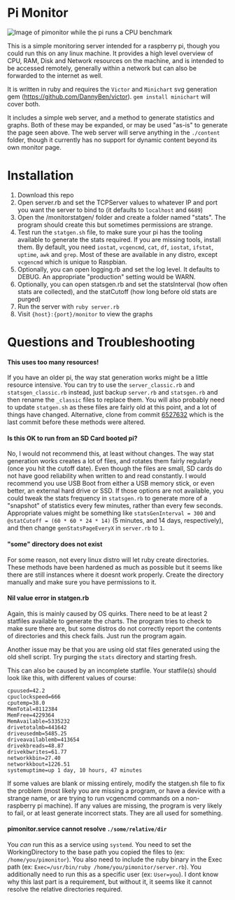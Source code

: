 # Pi Monitor

![Image of pimonitor while the pi runs a CPU benchmark](https://i.imgur.com/MZN3nIe.png)

This is a simple monitoring server intended for a raspberry pi, though you could run this on any linux machine. It provides a high level overview of CPU, RAM, Disk and Network resources on the machine, and is intended to be accessed remotely, generally within a network but can also be forwarded to the internet as well.

It is written in ruby and requires the `Victor` and `Minichart` svg generation gem (https://github.com/DannyBen/victor). `gem install minichart` will cover both.

It includes a simple web server, and a method to generate statistics and graphs. Both of these may be expanded, or may be used "as-is" to generate the page seen above. The web server will serve anything in the `./content` folder, though it currently has no support for dynamic content beyond its own monitor page.

# Installation

1) Download this repo
2) Open server.rb and set the TCPServer values to whatever IP and port you want the server to bind to (it defaults to `localhost` and `6689`)
3) Open the /monitorstatgen/ folder and create a folder named "stats". The program should create this but sometimes permissions are strange.
4) Test run the `statgen.sh` file, to make sure your pi has the tooling available to generate the stats required. If you are missing tools, install them. By default, you need `iostat`, `vcgencmd`, `cat`, `df`, `iostat`, `ifstat`, `uptime`, `awk` and `grep`. Most of these are available in any distro, except `vcgencmd` which is unique to Raspbian.
6) Optionally, you can open logging.rb and set the log level. It defaults to DEBUG. An appropriate "production" setting would be WARN.
7) Optionally, you can open statsgen.rb and set the statsInterval (how often stats are collected), and the statCutoff (how long before old stats are purged)
8) Run the server with `ruby server.rb`
9) Visit `{host}:{port}/monitor` to view the graphs 

# Questions and Troubleshooting

#### This uses too many resources!
If you have an older pi, the way stat generation works might be a little resource intensive. You can try to use the `server_classic.rb` and `statsgen_classic.rb` instead, just backup `server.rb` and `statsgen.rb` and then rename the `_classic` files to replace them. You will also probably need to update `statgen.sh` as these files are fairly old at this point, and a lot of things have changed. Alternative, clone from commit [6527632](https://github.com/crabtruckington/pimonitorrb-pub/commit/6527632725d4979eb1330c46fd7e97b7ca5724af) which is the last commit before these methods were altered.

#### Is this OK to run from an SD Card booted pi?
No, I would not recommend this, at least without changes. The way stat generation works creates a lot of files, and rotates them fairly regularly (once you hit the cutoff date). Even though the files are small, SD cards do not have good reliability when written to and read constantly. I would recommend you use USB Boot from either a USB memory stick, or even better, an external hard drive or SSD. If those options are not available, you could tweak the stats frequency in `statsgen.rb` to generate more of a "snapshot" of statistics every few minutes, rather than every few seconds. Appropriate values might be something like `statsGenInterval = 300` and `@statCutoff = (60 * 60 * 24 * 14)` (5 minutes, and 14 days, respectively), and then change `genStatsPageEveryX` in `server.rb` to `1`.

#### "some" directory does not exist
For some reason, not every linux distro will let ruby create directories. These methods have been hardened as much as possible but it seems like there are still instances where it doesnt work properly. Create the directory manually and make sure you have permissions to it.

#### Nil value error in statgen.rb
Again, this is mainly caused by OS quirks. There need to be at least 2 statfiles available to generate the charts. The program tries to check to make sure there are, but some distros do not correctly report the contents of directories and this check fails. Just run the program again.

Another issue may be that you are using old stat files generated using the old shell script. Try purging the `stats` directory and starting fresh.

This can also be caused by an incomplete statfile. Your statfile(s) should look like this, with different values of course:

```
cpuused=42.2
cpuclockspeed=666
cputemp=38.0
MemTotal=8112384
MemFree=4229364
MemAvailable=5335232
drivetotalmb=441642
driveusedmb=5485.25
driveavailablemb=413654
drivekbreads=48.87
drivekbwrites=61.77
networkkbin=27.40
networkkbout=1226.51
systemuptime=up 1 day, 10 hours, 47 minutes
```

If some values are blank or missing entirely, modify the statgen.sh file to fix the problem (most likely you are missing a program, or have a device with a strange name, or are trying to run vcgencmd commands on a non-raspberry pi machine). If any values are missing, the program is very likely to fail, or at least generate incorrect stats. They are all used for something.


#### pimonitor.service cannot resolve `./some/relative/dir`
You *can* run this as a service using `systemd`. You need to set the WorkingDirectory to the base path you copied the files to (ex: `/home/you/pimonitor`). You also need to include the ruby binary in the Exec path (ex: `Exec=/usr/bin/ruby /home/you/pimonitor/server.rb`). You additionally need to run this as a specific user (ex: `User=you`). I dont know why this last part is a requirement, but without it, it seems like it cannot resolve the relative directories required. 

